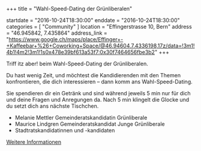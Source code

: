 +++
title = "Wahl-Speed-Dating der Grünliberalen"

startdate = "2016-10-24T18:30:00"
enddate = "2016-10-24T18:30:00"
categories = [ "Community" ]
location = "Effingerstrasse 10, Bern"
address = "46.945842, 7.435864"
address_link = "https://www.google.ch/maps/place/Effinger+-+Kaffeebar+%26+Coworking+Space/@46.94604,7.4336198,17z/data=!3m1!4b1!4m2!3m1!1s0x478e39bf613a53f7:0x30f7464656fbe3b2"
+++

Triff itz aber! beim Wahl-Speed-Dating der Grünliberalen.

Du hast wenig Zeit, und möchtest die Kandidierenden mit den Themen konfrontieren, die dich interessieren – dann komm ans Wahl-Speed-Dating.

Sie spendieren dir ein Getränk und sind während jeweils 5 min nur für dich und deine Fragen und Anregungen da. Nach 5 min klingelt die Glocke und du setzt dich ans nächste Tischchen.

* Melanie Mettler Gemeinderatskandidatin Grünliberale
* Maurice Lindgren Gemeinderatskandidat Junge Grünliberale
* Stadtratskandidatinnen und -kandidaten

[Weitere Informationen](https://itzaber.ch/aktionen/wahl-speed-dating/)
